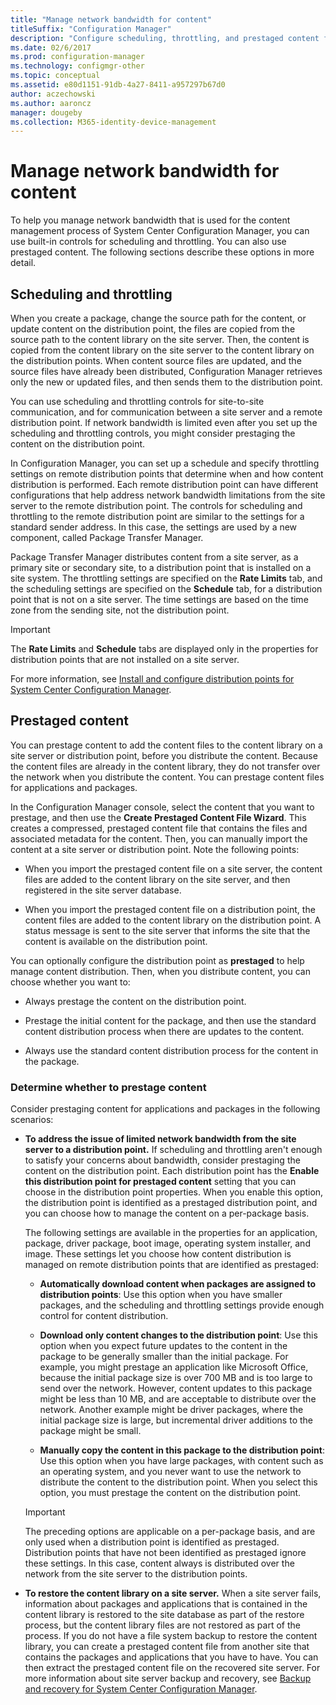 ```yaml
---
title: "Manage network bandwidth for content"
titleSuffix: "Configuration Manager"
description: "Configure scheduling, throttling, and prestaged content for System Center Configuration Manager."
ms.date: 02/6/2017
ms.prod: configuration-manager
ms.technology: configmgr-other
ms.topic: conceptual
ms.assetid: e80d1151-91db-4a27-8411-a957297b67d0
author: aczechowski
ms.author: aaroncz
manager: dougeby
ms.collection: M365-identity-device-management
---
```


# Manage network bandwidth for content
To help you manage network bandwidth that is used for the content management process of System Center Configuration Manager, you can use built-in controls for scheduling and throttling. You can also use prestaged content. The following sections describe these options in more detail.

##  <a name="BKMK_PlanningForThrottling"></a>Scheduling and throttling  

 When you create a package, change the source path for the content, or update content on the distribution point, the files are copied from the source path to the content library on the site server. Then, the content is copied from the content library on the site server to the content library on the distribution points. When content source files are updated, and the source files have already been distributed, Configuration Manager retrieves only the new or updated files, and then sends them to the distribution point.

 You can use scheduling and throttling controls for site-to-site communication, and for communication between a site server and a remote distribution point. If network bandwidth is limited even after you set up the scheduling and throttling controls, you might consider prestaging the content on the distribution point.  

 In Configuration Manager, you can set up a schedule and specify throttling settings on remote distribution points that determine when and how content distribution is performed. Each remote distribution point can have different configurations that help address network bandwidth limitations from the site server to the remote distribution point. The controls for scheduling and throttling to the remote distribution point are similar to the settings for a standard sender address. In this case, the settings are used by a new component, called Package Transfer Manager.

 Package Transfer Manager distributes content from a site server, as a primary site or secondary site, to a distribution point that is installed on a site system. The throttling settings are specified on the **Rate Limits** tab, and the scheduling settings are specified on the **Schedule** tab, for a distribution point that is not on a site server. The time settings are based on the time zone from the sending site, not the distribution point.  

> [!IMPORTANT]  
>  The **Rate Limits** and **Schedule** tabs are displayed only in the properties for distribution points that are not installed on a site server.  

For more information, see [Install and configure distribution points for System Center Configuration Manager](/sccm/core/servers/deploy/configure/install-and-configure-distribution-points).  

##  <a name="BKMK_PrestagingContent"></a>Prestaged content  
 You can prestage content to add the content files to the content library on a site server or distribution point, before you distribute the content. Because the content files are already in the content library, they do not transfer over the network when you distribute the content. You can prestage content files for applications and packages.  

In the Configuration Manager console, select the content that you want to prestage, and then use the **Create Prestaged Content File Wizard**. This creates a compressed, prestaged content file that contains the files and associated metadata for the content. Then, you can manually import the content at a site server or distribution point. Note the following points:  

-   When you import the prestaged content file on a site server, the content files are added to the content library on the site server, and then registered in the site server database.  

-   When you import the prestaged content file on a distribution point, the content files are added to the content library on the distribution point. A status message is sent to the site server that informs the site that the content is available on the distribution point.  

You can optionally configure the distribution point as **prestaged** to help manage content distribution. Then, when you distribute content, you can choose whether you want to:  

-   Always prestage the content on the distribution point.  

-   Prestage the initial content for the package, and then use the standard content distribution process when there are updates to the content.  

-   Always use the standard content distribution process for the content in the package.  

###  <a name="BKMK_DetermineToPrestageContent"></a>Determine whether to prestage content  
 Consider prestaging content for applications and packages in the following scenarios:  

-   **To address the issue of limited network bandwidth from the site server to a distribution point.** If scheduling and throttling aren't enough to satisfy your concerns about bandwidth, consider prestaging the content on the distribution point. Each distribution point has the **Enable this distribution point for prestaged content** setting that you can choose in the distribution point properties. When you enable this option, the distribution point is identified as a prestaged distribution point, and you can choose how to manage the content on a per-package basis.  

    The following settings are available in the properties for an application, package, driver package, boot image, operating system installer, and image. These settings let you choose how content distribution is managed on remote distribution points that are identified as prestaged:  

    -   **Automatically download content when packages are assigned to distribution points**: Use this option when you have smaller packages, and the scheduling and throttling settings provide enough control for content distribution.  

    -   **Download only content changes to the distribution point**: Use this option when you expect future updates to the content in the package to be generally smaller than the initial package. For example, you might prestage an application like Microsoft Office, because the initial package size is over 700 MB and is too large to send over the network. However, content updates to this package might be less than 10 MB, and are acceptable to distribute over the network. Another example might be driver packages, where the initial package size is large, but incremental driver additions to the package might be small.  

    -   **Manually copy the content in this package to the distribution point**: Use this option when you have large packages, with content such as an operating system, and you never want to use the network to distribute the content to the distribution point. When you select this option, you must prestage the content on the distribution point.  

    > [!IMPORTANT]  
    >  The preceding options are applicable on a per-package basis, and are only used when a distribution point is identified as prestaged. Distribution points that have not been identified as prestaged ignore these settings. In this case, content always is distributed over the network from the site server to the distribution points.  

-   **To restore the content library on a site server.** When a site server fails, information about packages and applications that is contained in the content library is restored to the site database as part of the restore process, but the content library files are not restored as part of the process. If you do not have a file system backup to restore the content library, you can create a prestaged content file from another site that contains the packages and applications that you have to have. You can then extract the prestaged content file on the recovered site server. For more information about site server backup and recovery, see [Backup and recovery for System Center Configuration Manager](/sccm/protect/understand/backup-and-recovery).  
